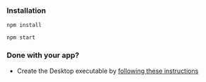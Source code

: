 <h3>Installation</h3>

```
npm install
```

```
npm start
```

<h3>Done with your app?</h3>

- Create the Desktop executable by [following these instructions](https://electronjs.org/docs/tutorial/application-distribution/)
